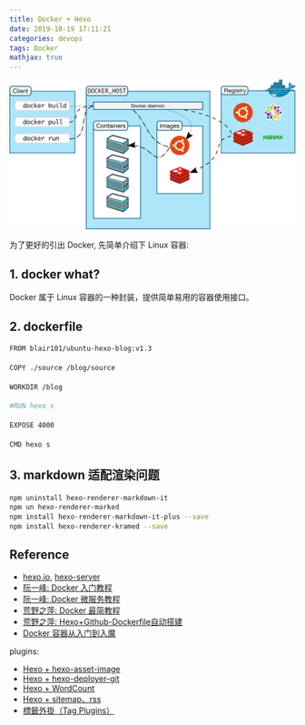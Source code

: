 ```yaml
---
title: Docker + Hexo
date: 2019-10-19 17:11:21
categories: devops
tags: Docker   
mathjax: true
---
```


<img src="/images/devops/docker-3.1.svg" width="550" alt="Docker" />

<!-- more -->

为了更好的引出 Docker, 先简单介绍下 Linux 容器:

## 1. docker what?

Docker 属于 Linux 容器的一种封装，提供简单易用的容器使用接口。

## 2. dockerfile

```bash
FROM blair101/ubuntu-hexo-blog:v1.3

COPY ./source /blog/source

WORKDIR /blog

#RUN hexo s

EXPOSE 4000

CMD hexo s
```

## 3. markdown 适配渲染问题

```bash
npm uninstall hexo-renderer-markdown-it
npm un hexo-renderer-marked
npm install hexo-renderer-markdown-it-plus --save
npm install hexo-renderer-kramed --save
```

## Reference

- [hexo.io][3], [hexo-server][4]
- [阮一峰: Docker 入门教程][1]
- [阮一峰: Docker 微服务教程][2]
- [荒野之萍: Docker 最简教程][u1]
- [荒野之萍: Hexo+Github-Dockerfile自动搭建][u2]
- [Docker 容器从入门到入魔][u3]

[1]: http://www.ruanyifeng.com/blog/2018/02/docker-tutorial.html
[2]: http://www.ruanyifeng.com/blog/2018/02/docker-wordpress-tutorial.html
[3]: https://hexo.io/
[4]: https://hexo.io/zh-tw/docs/server.html

[u1]: https://icoty.github.io/2019/04/22/docker/
[u2]: https://icoty.github.io/2019/04/18/docker-hexo-blog/
[u3]: https://zhuanlan.zhihu.com/p/45610616

plugins:

- [Hexo + hexo-asset-image][5]
- [Hexo + hexo-deployer-git][6]
- [Hexo + WordCount][7]
- [Hexo + sitemap、rss][8]
- [標籤外掛（Tag Plugins）][9]

[5]: http://www.itomtan.com/2017/09/29/the-problem-when-use-post-asset-folder/
[6]: https://zhiho.github.io/2015/09/26/start-hexo1/
[7]: https://chad-it.github.io/2018/07/01/Hexo集成WordCount插件/
[8]: https://wizardforcel.gitbooks.io/markdown-simple-world/hexo-tutor-6.html
[9]: https://hexo.io/zh-tw/docs/tag-plugins#Image

